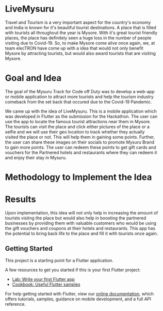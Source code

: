 # LiveMysuru

Travel and Tourism is a very important aspect for the country's economy and India is known for it's beautiful tourist destinations. A place that is filled with tourists all throughout the year is Mysore. With it's great tourist friendly places, the place has definitely seen a huge loss in the number of people visiting due to Covid-19. So, to make Mysore come alive once again, we, at team elecTRON have come up with a idea that would not only benefit Mysore by attracting tourists, but would also award tourists that are visiting Mysore. <br>

# Goal and Idea

The goal of the Mysuru Track for Code off Duty was to develop a web-app or mobile application to attract more tourists and help the tourism industry comeback from the set back that occured due to the Covid-19 Pandemic.<br>

We came up with the idea of LiveMysuru. This is a mobile application which was developed in Flutter as the submission for the Hackathon. The user can use the app to locate the famous tourist attractions near them in Mysore. The tourists can visit the place and click either pictures of the place or a selfie and we will use their geo location to track whether they actually visited the place or not. This will help them in gaining some points. Further, the user can share these images on their socials to promote Mysuru Brand to gain more points. The user can redeem these points to get gift cards and vouchers for the Partnered hotels and restaurants where they can redeem it and enjoy their stay in Mysuru. <br>

# Methodology to Implement the Idea


# Results

Upon implementation, this idea will not only help in increasing the amount of tourists visitng the place but would also help in boosting the partnered businesses by providing them with valuable customers who would be using the gift vouchers and coupons at their hotels and restaurants. This app has the potential to bring back life to the place and fill it with tourists once again. <br>

## Getting Started

This project is a starting point for a Flutter application.

A few resources to get you started if this is your first Flutter project:

- [Lab: Write your first Flutter app](https://flutter.dev/docs/get-started/codelab)
- [Cookbook: Useful Flutter samples](https://flutter.dev/docs/cookbook)

For help getting started with Flutter, view our
[online documentation](https://flutter.dev/docs), which offers tutorials,
samples, guidance on mobile development, and a full API reference.
